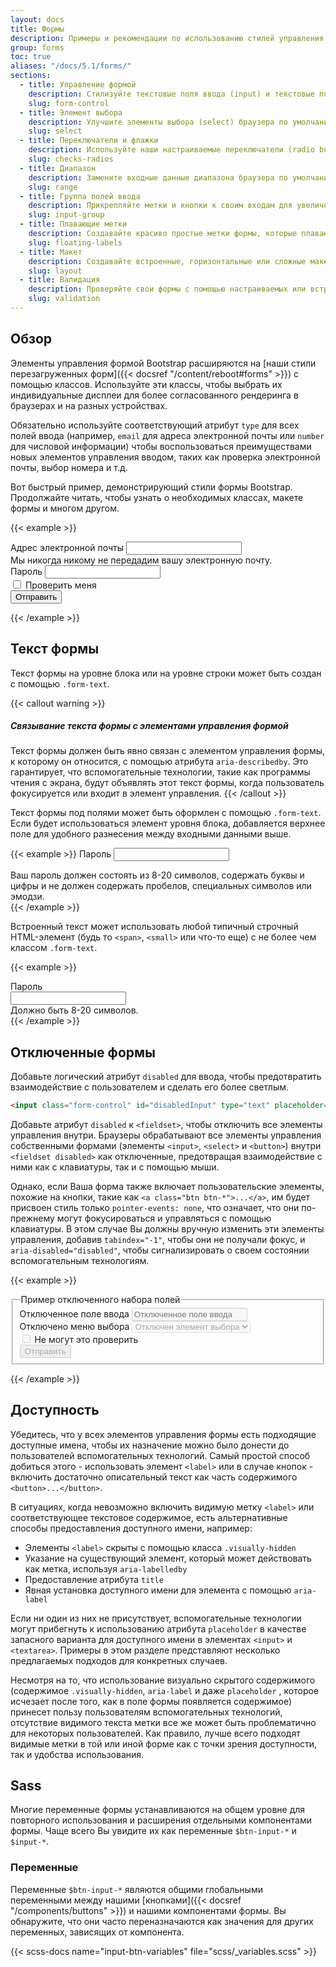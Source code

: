 ```yaml
---
layout: docs
title: Формы
description: Примеры и рекомендации по использованию стилей управления формами, параметров макета и настраиваемых компонентов для создания самых разных форм.
group: forms
toc: true
aliases: "/docs/5.1/forms/"
sections:
  - title: Управление формой
    description: Стилизуйте текстовые поля ввода (input) и текстовые поля (textarea) с поддержкой нескольких состояний.
    slug: form-control
  - title: Элемент выбора
    description: Улучшите элементы выбора (select) браузера по умолчанию с помощью настраиваемого начального внешнего вида.
    slug: select
  - title: Переключатели и флажки
    description: Используйте наши настраиваемые переключатели (radio buttons) и флажки (checkboxes) в формах для выбора параметров ввода.
    slug: checks-radios
  - title: Диапазон
    description: Замените входные данные диапазона браузера по умолчанию нашей собственной версией.
    slug: range
  - title: Группа полей ввода
    description: Прикрепляйте метки и кнопки к своим входам для увеличения семантической ценности.
    slug: input-group
  - title: Плавающие метки
    description: Создавайте красиво простые метки формы, которые плавают над полями ввода.
    slug: floating-labels
  - title: Макет
    description: Создавайте встроенные, горизонтальные или сложные макеты на основе сетки с Вашими формами.
    slug: layout
  - title: Валидация
    description: Проверяйте свои формы с помощью настраиваемых или встроенных методов и стилей проверки.
    slug: validation
---
```


## Обзор

Элементы управления формой Bootstrap расширяются на [наши стили перезагруженных форм]({{< docsref "/content/reboot#forms" >}}) с помощью классов. Используйте эти классы, чтобы выбрать их индивидуальные дисплеи для более согласованного рендеринга в браузерах и на разных устройствах.

Обязательно используйте соответствующий атрибут `type` для всех полей ввода (например, `email` для адреса электронной почты или `number` для числовой информации) чтобы воспользоваться преимуществами новых элементов управления вводом, таких как проверка электронной почты, выбор номера и т.д.

Вот быстрый пример, демонстрирующий стили формы Bootstrap. Продолжайте читать, чтобы узнать о необходимых классах, макете формы и многом другом.

{{< example >}}
<form>
  <div class="mb-3">
    <label for="exampleInputEmail1" class="form-label">Адрес электронной почты</label>
    <input type="email" class="form-control" id="exampleInputEmail1" aria-describedby="emailHelp">
    <div id="emailHelp" class="form-text">Мы никогда никому не передадим вашу электронную почту.</div>
  </div>
  <div class="mb-3">
    <label for="exampleInputPassword1" class="form-label">Пароль</label>
    <input type="password" class="form-control" id="exampleInputPassword1">
  </div>
  <div class="mb-3 form-check">
    <input type="checkbox" class="form-check-input" id="exampleCheck1">
    <label class="form-check-label" for="exampleCheck1">Проверить меня</label>
  </div>
  <button type="submit" class="btn btn-primary">Отправить</button>
</form>
{{< /example >}}

## Текст формы

Текст формы на уровне блока или на уровне строки может быть создан с помощью `.form-text`.

{{< callout warning >}}
##### Связывание текста формы с элементами управления формой

Текст формы должен быть явно связан с элементом управления формы, к которому он относится, с помощью атрибута `aria-describedby`. Это гарантирует, что вспомогательные технологии, такие как программы чтения с экрана, будут объявлять этот текст формы, когда пользователь фокусируется или входит в элемент управления.
{{< /callout >}}

Текст формы под полями может быть оформлен с помощью `.form-text`. Если будет использоваться элемент уровня блока, добавляется верхнее поле для удобного разнесения между входными данными выше.

{{< example >}}
<label for="inputPassword5" class="form-label">Пароль</label>
<input type="password" id="inputPassword5" class="form-control" aria-describedby="passwordHelpBlock">
<div id="passwordHelpBlock" class="form-text">
  Ваш пароль должен состоять из 8-20 символов, содержать буквы и цифры и не должен содержать пробелов, специальных символов или эмодзи.
</div>
{{< /example >}}

Встроенный текст может использовать любой типичный строчный HTML-элемент (будь то `<span>`, `<small>` или что-то еще) с не более чем классом `.form-text`.

{{< example >}}
<div class="row g-3 align-items-center">
  <div class="col-auto">
    <label for="inputPassword6" class="col-form-label">Пароль</label>
  </div>
  <div class="col-auto">
    <input type="password" id="inputPassword6" class="form-control" aria-describedby="passwordHelpInline">
  </div>
  <div class="col-auto">
    <span id="passwordHelpInline" class="form-text">
      Должно быть 8-20 символов.
    </span>
  </div>
</div>
{{< /example >}}

## Отключенные формы

Добавьте логический атрибут `disabled` для ввода, чтобы предотвратить взаимодействие с пользователем и сделать его более светлым.

```html
<input class="form-control" id="disabledInput" type="text" placeholder="Здесь отключен ввод..." disabled>
```

Добавьте атрибут `disabled` к `<fieldset>`, чтобы отключить все элементы управления внутри. Браузеры обрабатывают все элементы управления собственными формами (элементы `<input>`, `<select>` и `<button>`) внутри `<fieldset disabled>` как отключенные, предотвращая взаимодействие с ними как с клавиатуры, так и с помощью мыши.

Однако, если Ваша форма также включает пользовательские элементы, похожие на кнопки, такие как `<a class="btn btn-*">...</a>`, им будет присвоен стиль только `pointer-events: none`, что означает, что они по-прежнему могут фокусироваться и управляться с помощью клавиатуры. В этом случае Вы должны вручную изменить эти элементы управления, добавив `tabindex="-1"`, чтобы они не получали фокус, и `aria-disabled="disabled"`, чтобы сигнализировать о своем состоянии вспомогательным технологиям.

{{< example >}}
<form>
  <fieldset disabled>
    <legend>Пример отключенного набора полей</legend>
    <div class="mb-3">
      <label for="disabledTextInput" class="form-label">Отключенное поле ввода</label>
      <input type="text" id="disabledTextInput" class="form-control" placeholder="Отключенное поле ввода">
    </div>
    <div class="mb-3">
      <label for="disabledSelect" class="form-label">Отключено меню выбора</label>
      <select id="disabledSelect" class="form-select">
        <option>Отключен элемент выбора</option>
      </select>
    </div>
    <div class="mb-3">
      <div class="form-check">
        <input class="form-check-input" type="checkbox" id="disabledFieldsetCheck" disabled>
        <label class="form-check-label" for="disabledFieldsetCheck">
          Не могут это проверить
        </label>
      </div>
    </div>
    <button type="submit" class="btn btn-primary">Отправить</button>
  </fieldset>
</form>
{{< /example >}}

## Доступность

Убедитесь, что у всех элементов управления формы есть подходящие доступные имена, чтобы их назначение можно было донести до пользователей вспомогательных технологий. Самый простой способ добиться этого - использовать элемент `<label>` или в случае кнопок - включить достаточно описательный текст как часть содержимого `<button>...</button>`.

В ситуациях, когда невозможно включить видимую метку `<label>` или соответствующее текстовое содержимое, есть альтернативные способы предоставления доступного имени, например:

- Элементы `<label>` скрыты с помощью класса `.visually-hidden`
- Указание на существующий элемент, который может действовать как метка, используя `aria-labelledby`
- Предоставление атрибута `title`
- Явная установка доступного имени для элемента с помощью `aria-label`

Если ни один из них не присутствует, вспомогательные технологии могут прибегнуть к использованию атрибута `placeholder` в качестве запасного варианта для доступного имени в элементах `<input>` и `<textarea>`. Примеры в этом разделе представляют несколько предлагаемых подходов для конкретных случаев.

Несмотря на то, что использование визуально скрытого содержимого (содержимое `.visually-hidden`, `aria-label` и даже `placeholder` , которое исчезает после того, как в поле формы появляется содержимое) принесет пользу пользователям вспомогательных технологий, отсутствие видимого текста метки все же может быть проблематично для некоторых пользователей. Как правило, лучше всего подходят видимые метки в той или иной форме как с точки зрения доступности, так и удобства использования.

## Sass

Многие переменные формы устанавливаются на общем уровне для повторного использования и расширения отдельными компонентами формы. Чаще всего Вы увидите их как переменные `$btn-input-*` и `$input-*`.

### Переменные

Переменные `$btn-input-*` являются общими глобальными переменными между нашими [кнопками]({{< docsref "/components/buttons" >}}) и нашими компонентами формы. Вы обнаружите, что они часто переназначаются как значения для других переменных, зависящих от компонента.

{{< scss-docs name="input-btn-variables" file="scss/_variables.scss" >}}
